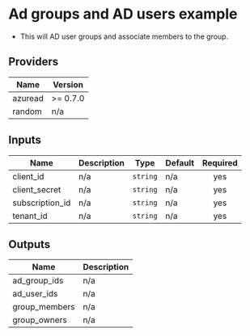# Ad groups and AD users example

- This will AD user groups and associate members to the group.

<!-- BEGINNING OF PRE-COMMIT-TERRAFORM DOCS HOOK -->
## Providers

| Name | Version |
|------|---------|
| azuread | >= 0.7.0 |
| random | n/a |

## Inputs

| Name | Description | Type | Default | Required |
|------|-------------|------|---------|:-----:|
| client\_id | n/a | `string` | n/a | yes |
| client\_secret | n/a | `string` | n/a | yes |
| subscription\_id | n/a | `string` | n/a | yes |
| tenant\_id | n/a | `string` | n/a | yes |

## Outputs

| Name | Description |
|------|-------------|
| ad\_group\_ids | n/a |
| ad\_user\_ids | n/a |
| group\_members | n/a |
| group\_owners | n/a |

<!-- END OF PRE-COMMIT-TERRAFORM DOCS HOOK -->
